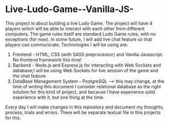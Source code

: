 # Live-Ludo-Game--Vanilla-JS-

This project is about building a live Ludo Game.
The project will have 4 players which will be able to interact with each other from different computers.
The game rules itself are standard Ludo Game rules, with no exceptions (for now). In some future, I will add live chat feature 
so that players can communicate. 
Technologies I will be using are:

1) Frontend - HTML, CSS (with SASS preprocessor) and Vanilla Javascript. No frontend framework this time!
2) Backend - Node.js and Express.js for interacting with Web Sockets and database;I will be using Web Sockets for live session of the game and the chat feature
3) DataBase Management System - PostgreSQL --> this may change, at the time of writing this document I consider relational database as the right solution for this kind of project, and because I have experience solid experience with it, but one thing at the time.

Every day I will make changes in this repository and document my thoughts, process, trials and errors.
There will be separate textual file in this projects for this.
